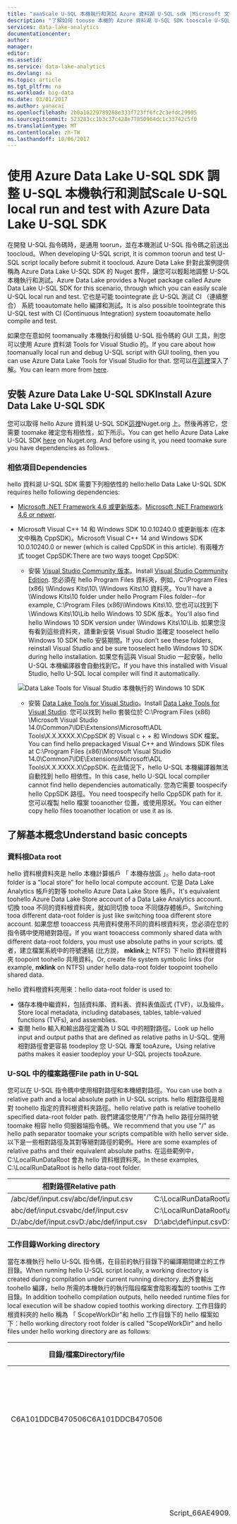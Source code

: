 ```yaml
---
title: "aaaScale U-SQL 本機執行和測試 Azure 資料湖 U-SQL sdk |Microsoft 文件"
description: "了解如何 toouse 本機的 Azure 資料湖 U-SQL SDK tooscale U-SQL 作業執行及測試命令列與您的本機工作站上的程式設計介面。"
services: data-lake-analytics
documentationcenter: 
author: 
manager: 
editor: 
ms.assetid: 
ms.service: data-lake-analytics
ms.devlang: na
ms.topic: article
ms.tgt_pltfrm: na
ms.workload: big-data
ms.date: 03/01/2017
ms.author: yanacai
ms.openlocfilehash: 2b0a16229789268e333f723ff6fc2c3efdc29905
ms.sourcegitcommit: 523283cc1b3c37c428e77850964dc1c33742c5f0
ms.translationtype: MT
ms.contentlocale: zh-TW
ms.lasthandoff: 10/06/2017
---
```

# <a name="scale-u-sql-local-run-and-test-with-azure-data-lake-u-sql-sdk"></a><span data-ttu-id="99598-103">使用 Azure Data Lake U-SQL SDK 調整 U-SQL 本機執行和測試</span><span class="sxs-lookup"><span data-stu-id="99598-103">Scale U-SQL local run and test with Azure Data Lake U-SQL SDK</span></span>

<span data-ttu-id="99598-104">在開發 U-SQL 指令碼時，是通用 toorun，並在本機測試 U-SQL 指令碼之前送出 toocloud。</span><span class="sxs-lookup"><span data-stu-id="99598-104">When developing U-SQL script, it is common toorun and test U-SQL script locally before submit it toocloud.</span></span> <span data-ttu-id="99598-105">Azure Data Lake 針對此案例提供稱為 Azure Data Lake U-SQL SDK 的 Nuget 套件，讓您可以輕鬆地調整 U-SQL 本機執行和測試。</span><span class="sxs-lookup"><span data-stu-id="99598-105">Azure Data Lake provides a Nuget package called Azure Data Lake U-SQL SDK for this scenario, through which you can easily scale U-SQL local run and test.</span></span> <span data-ttu-id="99598-106">它也是可能 toointegrate 此 U-SQL 測試 CI （連續整合） 系統 tooautomate hello 編譯和測試。</span><span class="sxs-lookup"><span data-stu-id="99598-106">It is also possible toointegrate this U-SQL test with CI (Continuous Integration) system tooautomate hello compile and test.</span></span>

<span data-ttu-id="99598-107">如果您在意如何 toomanually 本機執行和偵錯 U-SQL 指令碼的 GUI 工具，則您可以使用 Azure 資料湖 Tools for Visual Studio 的。</span><span class="sxs-lookup"><span data-stu-id="99598-107">If you care about how toomanually local run and debug U-SQL script with GUI tooling, then you can use Azure Data Lake Tools for Visual Studio for that.</span></span> <span data-ttu-id="99598-108">您可以在[這裡](data-lake-analytics-data-lake-tools-local-run.md)深入了解。</span><span class="sxs-lookup"><span data-stu-id="99598-108">You can learn more from [here](data-lake-analytics-data-lake-tools-local-run.md).</span></span>

## <a name="install-azure-data-lake-u-sql-sdk"></a><span data-ttu-id="99598-109">安裝 Azure Data Lake U-SQL SDK</span><span class="sxs-lookup"><span data-stu-id="99598-109">Install Azure Data Lake U-SQL SDK</span></span>

<span data-ttu-id="99598-110">您可以取得 hello Azure 資料湖 U-SQL SDK[這裡](https://www.nuget.org/packages/Microsoft.Azure.DataLake.USQL.SDK/)Nuget.org 上。然後再將它，您需要 toomake 確定您有相依性，如下所示。</span><span class="sxs-lookup"><span data-stu-id="99598-110">You can get hello Azure Data Lake U-SQL SDK [here](https://www.nuget.org/packages/Microsoft.Azure.DataLake.USQL.SDK/) on Nuget.org. And before using it, you need toomake sure you have dependencies as follows.</span></span>

### <a name="dependencies"></a><span data-ttu-id="99598-111">相依項目</span><span class="sxs-lookup"><span data-stu-id="99598-111">Dependencies</span></span>

<span data-ttu-id="99598-112">hello 資料湖 U-SQL SDK 需要下列相依性的 hello:</span><span class="sxs-lookup"><span data-stu-id="99598-112">hello Data Lake U-SQL SDK requires hello following dependencies:</span></span>

- <span data-ttu-id="99598-113">[Microsoft .NET Framework 4.6 或更新版本](https://www.microsoft.com/download/details.aspx?id=17851)。</span><span class="sxs-lookup"><span data-stu-id="99598-113">[Microsoft .NET Framework 4.6 or newer](https://www.microsoft.com/download/details.aspx?id=17851).</span></span>
- <span data-ttu-id="99598-114">Microsoft Visual C++ 14 和 Windows SDK 10.0.10240.0 或更新版本 (在本文中稱為 CppSDK)。</span><span class="sxs-lookup"><span data-stu-id="99598-114">Microsoft Visual C++ 14 and Windows SDK 10.0.10240.0 or newer (which is called CppSDK in this article).</span></span> <span data-ttu-id="99598-115">有兩種方式 tooget CppSDK:</span><span class="sxs-lookup"><span data-stu-id="99598-115">There are two ways tooget CppSDK:</span></span>

    - <span data-ttu-id="99598-116">安裝 [Visual Studio Community 版本](https://developer.microsoft.com/downloads/vs-thankyou)。</span><span class="sxs-lookup"><span data-stu-id="99598-116">Install [Visual Studio Community Edition](https://developer.microsoft.com/downloads/vs-thankyou).</span></span> <span data-ttu-id="99598-117">您必須在 hello Program Files 資料夾，例如，C:\Program Files (x86) \Windows Kits\10\ \Windows Kits\10 資料夾。</span><span class="sxs-lookup"><span data-stu-id="99598-117">You'll have a \Windows Kits\10 folder under hello Program Files folder--for example, C:\Program Files (x86)\Windows Kits\10\.</span></span> <span data-ttu-id="99598-118">您也可以找到下 \Windows Kits\10\Lib hello Windows 10 SDK 版本。</span><span class="sxs-lookup"><span data-stu-id="99598-118">You'll also find hello Windows 10 SDK version under \Windows Kits\10\Lib.</span></span> <span data-ttu-id="99598-119">如果您沒有看到這些資料夾，請重新安裝 Visual Studio 並確定 tooselect hello Windows 10 SDK hello 安裝期間。</span><span class="sxs-lookup"><span data-stu-id="99598-119">If you don’t see these folders, reinstall Visual Studio and be sure tooselect hello Windows 10 SDK during hello installation.</span></span> <span data-ttu-id="99598-120">如果您有這與 Visual Studio 一起安裝，hello U-SQL 本機編譯器會自動找到它。</span><span class="sxs-lookup"><span data-stu-id="99598-120">If you have this installed with Visual Studio, hello U-SQL local compiler will find it automatically.</span></span>

    ![Data Lake Tools for Visual Studio 本機執行的 Windows 10 SDK](./media/data-lake-analytics-data-lake-tools-local-run/data-lake-tools-for-visual-studio-local-run-windows-10-sdk.png)

    - <span data-ttu-id="99598-122">安裝 [Data Lake Tools for Visual Studio](http://aka.ms/adltoolsvs)。</span><span class="sxs-lookup"><span data-stu-id="99598-122">Install [Data Lake Tools for Visual Studio](http://aka.ms/adltoolsvs).</span></span> <span data-ttu-id="99598-123">您可以找到 hello 套裝位於 C:\Program Files (x86) \Microsoft Visual Studio 14.0\Common7\IDE\Extensions\Microsoft\ADL Tools\X.X.XXXX.X\CppSDK 的 Visual c + + 和 Windows SDK 檔案。</span><span class="sxs-lookup"><span data-stu-id="99598-123">You can find hello prepackaged Visual C++ and Windows SDK files at C:\Program Files (x86)\Microsoft Visual Studio 14.0\Common7\IDE\Extensions\Microsoft\ADL Tools\X.X.XXXX.X\CppSDK.</span></span> <span data-ttu-id="99598-124">在此情況下，hello U-SQL 本機編譯器無法自動找到 hello 相依性。</span><span class="sxs-lookup"><span data-stu-id="99598-124">In this case, hello U-SQL local compiler cannot find hello dependencies automatically.</span></span> <span data-ttu-id="99598-125">您為它需要 toospecify hello CppSDK 路徑。</span><span class="sxs-lookup"><span data-stu-id="99598-125">You need toospecify hello CppSDK path for it.</span></span> <span data-ttu-id="99598-126">您可以複製 hello 檔案 tooanother 位置，或使用原狀。</span><span class="sxs-lookup"><span data-stu-id="99598-126">You can either copy hello files tooanother location or use it as is.</span></span>

## <a name="understand-basic-concepts"></a><span data-ttu-id="99598-127">了解基本概念</span><span class="sxs-lookup"><span data-stu-id="99598-127">Understand basic concepts</span></span>

### <a name="data-root"></a><span data-ttu-id="99598-128">資料根</span><span class="sxs-lookup"><span data-stu-id="99598-128">Data root</span></span>

<span data-ttu-id="99598-129">hello 資料根資料夾是 hello 本機計算帳戶 「 本機存放區 」。</span><span class="sxs-lookup"><span data-stu-id="99598-129">hello data-root folder is a "local store" for hello local compute account.</span></span> <span data-ttu-id="99598-130">它是 Data Lake Analytics 帳戶的對等 toohello Azure Data Lake Store 帳戶。</span><span class="sxs-lookup"><span data-stu-id="99598-130">It's equivalent toohello Azure Data Lake Store account of a Data Lake Analytics account.</span></span> <span data-ttu-id="99598-131">切換 tooa 不同的資料根資料夾，就如同切換 tooa 不同儲存體帳戶。</span><span class="sxs-lookup"><span data-stu-id="99598-131">Switching tooa different data-root folder is just like switching tooa different store account.</span></span> <span data-ttu-id="99598-132">如果您想 tooaccess 共用資料使用不同的資料根資料夾，您必須在您的指令碼中使用絕對路徑。</span><span class="sxs-lookup"><span data-stu-id="99598-132">If you want tooaccess commonly shared data with different data-root folders, you must use absolute paths in your scripts.</span></span> <span data-ttu-id="99598-133">或者，建立檔案系統中的符號連結 (比方說， **mklink**上 NTFS) 下 hello 資料根資料夾 toopoint toohello 共用資料。</span><span class="sxs-lookup"><span data-stu-id="99598-133">Or, create file system symbolic links (for example, **mklink** on NTFS) under hello data-root folder toopoint toohello shared data.</span></span>

<span data-ttu-id="99598-134">hello 資料根資料夾用來：</span><span class="sxs-lookup"><span data-stu-id="99598-134">hello data-root folder is used to:</span></span>

- <span data-ttu-id="99598-135">儲存本機中繼資料，包括資料庫、資料表、資料表值函式 (TVF)，以及組件。</span><span class="sxs-lookup"><span data-stu-id="99598-135">Store local metadata, including databases, tables, table-valued functions (TVFs), and assemblies.</span></span>
- <span data-ttu-id="99598-136">查閱 hello 輸入和輸出路徑定義為 U SQL 中的相對路徑。</span><span class="sxs-lookup"><span data-stu-id="99598-136">Look up hello input and output paths that are defined as relative paths in U-SQL.</span></span> <span data-ttu-id="99598-137">使用相對路徑會更容易 toodeploy 您 U-SQL 專案 tooAzure。</span><span class="sxs-lookup"><span data-stu-id="99598-137">Using relative paths makes it easier toodeploy your U-SQL projects tooAzure.</span></span>

### <a name="file-path-in-u-sql"></a><span data-ttu-id="99598-138">U-SQL 中的檔案路徑</span><span class="sxs-lookup"><span data-stu-id="99598-138">File path in U-SQL</span></span>

<span data-ttu-id="99598-139">您可以在 U-SQL 指令碼中使用相對路徑和本機絕對路徑。</span><span class="sxs-lookup"><span data-stu-id="99598-139">You can use both a relative path and a local absolute path in U-SQL scripts.</span></span> <span data-ttu-id="99598-140">hello 相對路徑是相對 toohello 指定的資料根資料夾路徑。</span><span class="sxs-lookup"><span data-stu-id="99598-140">hello relative path is relative toohello specified data-root folder path.</span></span> <span data-ttu-id="99598-141">我們建議您使用"/"作為 hello 路徑分隔符號 toomake 相容 hello 伺服器端指令碼。</span><span class="sxs-lookup"><span data-stu-id="99598-141">We recommend that you use "/" as hello path separator toomake your scripts compatible with hello server side.</span></span> <span data-ttu-id="99598-142">以下是一些相對路徑及其對等絕對路徑的範例。</span><span class="sxs-lookup"><span data-stu-id="99598-142">Here are some examples of relative paths and their equivalent absolute paths.</span></span> <span data-ttu-id="99598-143">在這些範例中，C:\LocalRunDataRoot 會為 hello 資料根資料夾。</span><span class="sxs-lookup"><span data-stu-id="99598-143">In these examples, C:\LocalRunDataRoot is hello data-root folder.</span></span>

|<span data-ttu-id="99598-144">相對路徑</span><span class="sxs-lookup"><span data-stu-id="99598-144">Relative path</span></span>|<span data-ttu-id="99598-145">絕對路徑</span><span class="sxs-lookup"><span data-stu-id="99598-145">Absolute path</span></span>|
|-------------|-------------|
|<span data-ttu-id="99598-146">/abc/def/input.csv</span><span class="sxs-lookup"><span data-stu-id="99598-146">/abc/def/input.csv</span></span> |<span data-ttu-id="99598-147">C:\LocalRunDataRoot\abc\def\input.csv</span><span class="sxs-lookup"><span data-stu-id="99598-147">C:\LocalRunDataRoot\abc\def\input.csv</span></span>|
|<span data-ttu-id="99598-148">abc/def/input.csv</span><span class="sxs-lookup"><span data-stu-id="99598-148">abc/def/input.csv</span></span>  |<span data-ttu-id="99598-149">C:\LocalRunDataRoot\abc\def\input.csv</span><span class="sxs-lookup"><span data-stu-id="99598-149">C:\LocalRunDataRoot\abc\def\input.csv</span></span>|
|<span data-ttu-id="99598-150">D:/abc/def/input.csv</span><span class="sxs-lookup"><span data-stu-id="99598-150">D:/abc/def/input.csv</span></span> |<span data-ttu-id="99598-151">D:\abc\def\input.csv</span><span class="sxs-lookup"><span data-stu-id="99598-151">D:\abc\def\input.csv</span></span>|

### <a name="working-directory"></a><span data-ttu-id="99598-152">工作目錄</span><span class="sxs-lookup"><span data-stu-id="99598-152">Working directory</span></span>

<span data-ttu-id="99598-153">當在本機執行 hello U-SQL 指令碼，在目前的執行目錄下的編譯期間建立的工作目錄。</span><span class="sxs-lookup"><span data-stu-id="99598-153">When running hello U-SQL script locally, a working directory is created during compilation under current running directory.</span></span> <span data-ttu-id="99598-154">此外會輸出 toohello 編譯，hello 所需的本機執行的執行階段檔案會陰影複製的 toothis 工作目錄。</span><span class="sxs-lookup"><span data-stu-id="99598-154">In addition toohello compilation outputs, hello needed runtime files for local execution will be shadow copied toothis working directory.</span></span> <span data-ttu-id="99598-155">工作目錄的根資料夾的 hello 稱為 「 ScopeWorkDir"和 hello 工作目錄下的 hello 檔案如下：</span><span class="sxs-lookup"><span data-stu-id="99598-155">hello working directory root folder is called "ScopeWorkDir" and hello files under hello working directory are as follows:</span></span>

|<span data-ttu-id="99598-156">目錄/檔案</span><span class="sxs-lookup"><span data-stu-id="99598-156">Directory/file</span></span>|<span data-ttu-id="99598-157">目錄/檔案</span><span class="sxs-lookup"><span data-stu-id="99598-157">Directory/file</span></span>|<span data-ttu-id="99598-158">目錄/檔案</span><span class="sxs-lookup"><span data-stu-id="99598-158">Directory/file</span></span>|<span data-ttu-id="99598-159">定義</span><span class="sxs-lookup"><span data-stu-id="99598-159">Definition</span></span>|<span data-ttu-id="99598-160">說明</span><span class="sxs-lookup"><span data-stu-id="99598-160">Description</span></span>|
|--------------|--------------|--------------|----------|-----------|
|<span data-ttu-id="99598-161">C6A101DDCB470506</span><span class="sxs-lookup"><span data-stu-id="99598-161">C6A101DDCB470506</span></span>| | |<span data-ttu-id="99598-162">執行階段版本的雜湊字串</span><span class="sxs-lookup"><span data-stu-id="99598-162">Hash string of runtime version</span></span>|<span data-ttu-id="99598-163">陰影複製本機執行所需的執行階段檔案</span><span class="sxs-lookup"><span data-stu-id="99598-163">Shadow copy of runtime files needed for local execution</span></span>|
| |<span data-ttu-id="99598-164">Script_66AE4909AA0ED06C</span><span class="sxs-lookup"><span data-stu-id="99598-164">Script_66AE4909AA0ED06C</span></span>| |<span data-ttu-id="99598-165">指令碼名稱 + 指令碼路徑的雜湊字串</span><span class="sxs-lookup"><span data-stu-id="99598-165">Script name + hash string of script path</span></span>|<span data-ttu-id="99598-166">編譯輸出和執行步驟記錄</span><span class="sxs-lookup"><span data-stu-id="99598-166">Compilation outputs and execution step logging</span></span>|
| | |<span data-ttu-id="99598-167">\_script\_.abr</span><span class="sxs-lookup"><span data-stu-id="99598-167">\_script\_.abr</span></span>|<span data-ttu-id="99598-168">編譯器輸出</span><span class="sxs-lookup"><span data-stu-id="99598-168">Compiler output</span></span>|<span data-ttu-id="99598-169">代數檔案</span><span class="sxs-lookup"><span data-stu-id="99598-169">Algebra file</span></span>|
| | |<span data-ttu-id="99598-170">\_ScopeCodeGen\_.*</span><span class="sxs-lookup"><span data-stu-id="99598-170">\_ScopeCodeGen\_.*</span></span>|<span data-ttu-id="99598-171">編譯器輸出</span><span class="sxs-lookup"><span data-stu-id="99598-171">Compiler output</span></span>|<span data-ttu-id="99598-172">產生的 Managed 程式碼</span><span class="sxs-lookup"><span data-stu-id="99598-172">Generated managed code</span></span>|
| | |<span data-ttu-id="99598-173">\_ScopeCodeGenEngine\_.*</span><span class="sxs-lookup"><span data-stu-id="99598-173">\_ScopeCodeGenEngine\_.*</span></span>|<span data-ttu-id="99598-174">編譯器輸出</span><span class="sxs-lookup"><span data-stu-id="99598-174">Compiler output</span></span>|<span data-ttu-id="99598-175">產生的原生程式碼</span><span class="sxs-lookup"><span data-stu-id="99598-175">Generated native code</span></span>|
| | |<span data-ttu-id="99598-176">參考的組件</span><span class="sxs-lookup"><span data-stu-id="99598-176">referenced assemblies</span></span>|<span data-ttu-id="99598-177">組件參考</span><span class="sxs-lookup"><span data-stu-id="99598-177">Assembly reference</span></span>|<span data-ttu-id="99598-178">參考的組件檔案</span><span class="sxs-lookup"><span data-stu-id="99598-178">Referenced assembly files</span></span>|
| | |<span data-ttu-id="99598-179">deployed_resources</span><span class="sxs-lookup"><span data-stu-id="99598-179">deployed_resources</span></span>|<span data-ttu-id="99598-180">資源部署</span><span class="sxs-lookup"><span data-stu-id="99598-180">Resource deployment</span></span>|<span data-ttu-id="99598-181">資源部署檔案</span><span class="sxs-lookup"><span data-stu-id="99598-181">Resource deployment files</span></span>|
| | |<span data-ttu-id="99598-182">xxxxxxxx.xxx[1..n]\_\*.*</span><span class="sxs-lookup"><span data-stu-id="99598-182">xxxxxxxx.xxx[1..n]\_\*.*</span></span>|<span data-ttu-id="99598-183">執行記錄檔</span><span class="sxs-lookup"><span data-stu-id="99598-183">Execution log</span></span>|<span data-ttu-id="99598-184">執行步驟的記錄檔</span><span class="sxs-lookup"><span data-stu-id="99598-184">Log of execution steps</span></span>|


## <a name="use-hello-sdk-from-hello-command-line"></a><span data-ttu-id="99598-185">從 hello 命令列使用 hello SDK</span><span class="sxs-lookup"><span data-stu-id="99598-185">Use hello SDK from hello command line</span></span>

### <a name="command-line-interface-of-hello-helper-application"></a><span data-ttu-id="99598-186">Hello 協助應用程式的命令列介面</span><span class="sxs-lookup"><span data-stu-id="99598-186">Command-line interface of hello helper application</span></span>

<span data-ttu-id="99598-187">SDK directory\build\runtime 下 LocalRunHelper.exe 是提供介面 toomost hello 常用的本機執行的函式的 hello 協助程式命令列應用程式。</span><span class="sxs-lookup"><span data-stu-id="99598-187">Under SDK directory\build\runtime, LocalRunHelper.exe is hello command-line helper application that provides interfaces toomost of hello commonly used local-run functions.</span></span> <span data-ttu-id="99598-188">請注意，兩者 hello 命令 hello 引數的參數會區分大小寫。</span><span class="sxs-lookup"><span data-stu-id="99598-188">Note that both hello command and hello argument switches are case-sensitive.</span></span> <span data-ttu-id="99598-189">tooinvoke 它：</span><span class="sxs-lookup"><span data-stu-id="99598-189">tooinvoke it:</span></span>

    LocalRunHelper.exe <command> <Required-Command-Arguments> [Optional-Command-Arguments]

<span data-ttu-id="99598-190">不使用引數，或以 hello 執行 LocalRunHelper.exe**協助**切換 tooshow hello 說明資訊：</span><span class="sxs-lookup"><span data-stu-id="99598-190">Run LocalRunHelper.exe without arguments or with hello **help** switch tooshow hello help information:</span></span>

    > LocalRunHelper.exe help

        Command 'help' :  Show usage information
        Command 'compile' :  Compile hello script
        Required Arguments :
            -Script param
                    Script File Path
        Optional Arguments :
            -Shallow [default value 'False']
                    Shallow compile

<span data-ttu-id="99598-191">Hello 說明中的資訊：</span><span class="sxs-lookup"><span data-stu-id="99598-191">In hello help information:</span></span>

-  <span data-ttu-id="99598-192">**命令**提供 hello 命令的名稱。</span><span class="sxs-lookup"><span data-stu-id="99598-192">**Command** gives hello command’s name.</span></span>  
-  <span data-ttu-id="99598-193">**Required Argument** 列出必須提供的引數。</span><span class="sxs-lookup"><span data-stu-id="99598-193">**Required Argument** lists arguments that must be supplied.</span></span>  
-  <span data-ttu-id="99598-194">**Optional Argument** 列出選擇性的引數，並具有預設值。</span><span class="sxs-lookup"><span data-stu-id="99598-194">**Optional Argument** lists arguments that are optional, with default values.</span></span>  <span data-ttu-id="99598-195">選擇性布林值的引數並不需要參數，而且其外觀表示負數 tootheir 預設值。</span><span class="sxs-lookup"><span data-stu-id="99598-195">Optional Boolean arguments don’t have parameters, and their appearances mean negative tootheir default value.</span></span>

### <a name="return-value-and-logging"></a><span data-ttu-id="99598-196">傳回值和記錄</span><span class="sxs-lookup"><span data-stu-id="99598-196">Return value and logging</span></span>

<span data-ttu-id="99598-197">hello 協助應用程式會傳回**0**成功和**-1**失敗。</span><span class="sxs-lookup"><span data-stu-id="99598-197">hello helper application returns **0** for success and **-1** for failure.</span></span> <span data-ttu-id="99598-198">根據預設，hello helper 會傳送所有訊息 toohello 目前的主控台。</span><span class="sxs-lookup"><span data-stu-id="99598-198">By default, hello helper sends all messages toohello current console.</span></span> <span data-ttu-id="99598-199">不過，大部分的 hello 命令支援 hello **-MessageOut path_to_log_file** hello 將重新導向的選擇性引數輸出 tooa 記錄檔。</span><span class="sxs-lookup"><span data-stu-id="99598-199">However, most of hello commands support hello **-MessageOut path_to_log_file** optional argument that redirects hello outputs tooa log file.</span></span>

### <a name="environment-variable-configuring"></a><span data-ttu-id="99598-200">環境變數設定</span><span class="sxs-lookup"><span data-stu-id="99598-200">Environment variable configuring</span></span>

<span data-ttu-id="99598-201">U-SQL 本機執行需要指定的資料根做為本機儲存體帳戶，以及針對相依性指定的 CppSDK 路徑。</span><span class="sxs-lookup"><span data-stu-id="99598-201">U-SQL local run needs a specified data root as local storage account, as well as a specified CppSDK path for dependencies.</span></span> <span data-ttu-id="99598-202">您可以為它們的命令列或設定環境變數中的兩個組 hello 引數。</span><span class="sxs-lookup"><span data-stu-id="99598-202">You can both set hello argument in command-line or set environment variable for them.</span></span>

- <span data-ttu-id="99598-203">設定 hello **SCOPE_CPP_SDK**環境變數。</span><span class="sxs-lookup"><span data-stu-id="99598-203">Set hello **SCOPE_CPP_SDK** environment variable.</span></span>

    <span data-ttu-id="99598-204">如果您取得 Microsoft Visual c + + 和 hello Windows SDK 安裝 Data Lake Tools for Visual Studio，請確認您擁有 hello 下列資料夾：</span><span class="sxs-lookup"><span data-stu-id="99598-204">If you get Microsoft Visual C++ and hello Windows SDK by installing Data Lake Tools for Visual Studio, verify that you have hello following folder:</span></span>

        C:\Program Files (x86)\Microsoft Visual Studio 14.0\Common7\IDE\Extensions\Microsoft\Microsoft Azure Data Lake Tools for Visual Studio 2015\X.X.XXXX.X\CppSDK

    <span data-ttu-id="99598-205">定義新的環境變數，呼叫**SCOPE_CPP_SDK** toopoint toothis 目錄。</span><span class="sxs-lookup"><span data-stu-id="99598-205">Define a new environment variable called **SCOPE_CPP_SDK** toopoint toothis directory.</span></span> <span data-ttu-id="99598-206">或複製 hello 資料夾 toohello 其他位置，並指定**SCOPE_CPP_SDK**的。</span><span class="sxs-lookup"><span data-stu-id="99598-206">Or copy hello folder toohello other location and specify **SCOPE_CPP_SDK** as that.</span></span>

    <span data-ttu-id="99598-207">在加法 toosetting hello 環境變數中，您可以指定 hello **-CppSDK**當您使用 hello 命令列引數。</span><span class="sxs-lookup"><span data-stu-id="99598-207">In addition toosetting hello environment variable, you can specify hello **-CppSDK** argument when you're using hello command line.</span></span> <span data-ttu-id="99598-208">這個引數會覆寫預設的 CppSDK 環境變數。</span><span class="sxs-lookup"><span data-stu-id="99598-208">This argument overwrites your default CppSDK environment variable.</span></span>

- <span data-ttu-id="99598-209">設定 hello **LOCALRUN_DATAROOT**環境變數。</span><span class="sxs-lookup"><span data-stu-id="99598-209">Set hello **LOCALRUN_DATAROOT** environment variable.</span></span>

    <span data-ttu-id="99598-210">定義新的環境變數，呼叫**LOCALRUN_DATAROOT** ，以指 toohello 資料根目錄。</span><span class="sxs-lookup"><span data-stu-id="99598-210">Define a new environment variable called **LOCALRUN_DATAROOT** that points toohello data root.</span></span>

    <span data-ttu-id="99598-211">在加法 toosetting hello 環境變數中，您可以指定 hello **-DataRoot** hello 資料根路徑，當您使用命令列引數。</span><span class="sxs-lookup"><span data-stu-id="99598-211">In addition toosetting hello environment variable, you can specify hello **-DataRoot** argument with hello data-root path when you're using a command line.</span></span> <span data-ttu-id="99598-212">這個引數會覆寫預設的資料根環境變數。</span><span class="sxs-lookup"><span data-stu-id="99598-212">This argument overwrites your default data-root environment variable.</span></span> <span data-ttu-id="99598-213">您需要 tooadd 您正在執行，讓您可以覆寫 hello 預設資料根目錄的所有作業的環境變數的這個引數 tooevery 命令列。</span><span class="sxs-lookup"><span data-stu-id="99598-213">You need tooadd this argument tooevery command line you're running so that you can overwrite hello default data-root environment variable for all operations.</span></span>

### <a name="sdk-command-line-usage-samples"></a><span data-ttu-id="99598-214">SDK 命令列使用範例</span><span class="sxs-lookup"><span data-stu-id="99598-214">SDK command line usage samples</span></span>

#### <a name="compile-and-run"></a><span data-ttu-id="99598-215">編譯和執行</span><span class="sxs-lookup"><span data-stu-id="99598-215">Compile and run</span></span>

<span data-ttu-id="99598-216">hello**執行**命令用來 toocompile hello 指令碼，然後執行 已編譯的結果。</span><span class="sxs-lookup"><span data-stu-id="99598-216">hello **run** command is used toocompile hello script and then execute compiled results.</span></span> <span data-ttu-id="99598-217">其命令列引數結合 **compile** 和 **excute** 的引數。</span><span class="sxs-lookup"><span data-stu-id="99598-217">Its command-line arguments are a combination of those from **compile** and **execute**.</span></span>

    LocalRunHelper run -Script path_to_usql_script.usql [optional_arguments]

<span data-ttu-id="99598-218">hello 以下是選擇性的引數**執行**:</span><span class="sxs-lookup"><span data-stu-id="99598-218">hello following are optional arguments for **run**:</span></span>


|<span data-ttu-id="99598-219">引數</span><span class="sxs-lookup"><span data-stu-id="99598-219">Argument</span></span>|<span data-ttu-id="99598-220">預設值</span><span class="sxs-lookup"><span data-stu-id="99598-220">Default value</span></span>|<span data-ttu-id="99598-221">說明</span><span class="sxs-lookup"><span data-stu-id="99598-221">Description</span></span>|
|--------|-------------|-----------|
|<span data-ttu-id="99598-222">-CodeBehind</span><span class="sxs-lookup"><span data-stu-id="99598-222">-CodeBehind</span></span>|<span data-ttu-id="99598-223">False</span><span class="sxs-lookup"><span data-stu-id="99598-223">False</span></span>|<span data-ttu-id="99598-224">hello 指令碼有.cs 程式碼後置</span><span class="sxs-lookup"><span data-stu-id="99598-224">hello script has .cs code behind</span></span>|
|<span data-ttu-id="99598-225">-CppSDK</span><span class="sxs-lookup"><span data-stu-id="99598-225">-CppSDK</span></span>| |<span data-ttu-id="99598-226">CppSDK 目錄</span><span class="sxs-lookup"><span data-stu-id="99598-226">CppSDK Directory</span></span>|
|<span data-ttu-id="99598-227">-DataRoot</span><span class="sxs-lookup"><span data-stu-id="99598-227">-DataRoot</span></span>| <span data-ttu-id="99598-228">DataRoot 環境變數</span><span class="sxs-lookup"><span data-stu-id="99598-228">DataRoot environment variable</span></span>|<span data-ttu-id="99598-229">本機執行，DataRoot 太預設 'LOCALRUN_DATAROOT' 環境變數</span><span class="sxs-lookup"><span data-stu-id="99598-229">DataRoot for local run, default too'LOCALRUN_DATAROOT' environment variable</span></span>|
|<span data-ttu-id="99598-230">-MessageOut</span><span class="sxs-lookup"><span data-stu-id="99598-230">-MessageOut</span></span>| |<span data-ttu-id="99598-231">傾印主控台 tooa 檔案上的訊息</span><span class="sxs-lookup"><span data-stu-id="99598-231">Dump messages on console tooa file</span></span>|
|<span data-ttu-id="99598-232">-Parallel</span><span class="sxs-lookup"><span data-stu-id="99598-232">-Parallel</span></span>|<span data-ttu-id="99598-233">1</span><span class="sxs-lookup"><span data-stu-id="99598-233">1</span></span>|<span data-ttu-id="99598-234">執行 hello 計劃與 hello 指定平行處理原則</span><span class="sxs-lookup"><span data-stu-id="99598-234">Run hello plan with hello specified parallelism</span></span>|
|<span data-ttu-id="99598-235">-References</span><span class="sxs-lookup"><span data-stu-id="99598-235">-References</span></span>| |<span data-ttu-id="99598-236">清單的路徑 tooextra 參考組件或資料檔案中的程式碼後置，以分隔 ';'</span><span class="sxs-lookup"><span data-stu-id="99598-236">List of paths tooextra reference assemblies or data files of code behind, separated by ';'</span></span>|
|<span data-ttu-id="99598-237">-UdoRedirect</span><span class="sxs-lookup"><span data-stu-id="99598-237">-UdoRedirect</span></span>|<span data-ttu-id="99598-238">False</span><span class="sxs-lookup"><span data-stu-id="99598-238">False</span></span>|<span data-ttu-id="99598-239">產生 Udo 組件重新導向設定</span><span class="sxs-lookup"><span data-stu-id="99598-239">Generate Udo assembly redirect config</span></span>|
|<span data-ttu-id="99598-240">-UseDatabase</span><span class="sxs-lookup"><span data-stu-id="99598-240">-UseDatabase</span></span>|<span data-ttu-id="99598-241">master</span><span class="sxs-lookup"><span data-stu-id="99598-241">master</span></span>|<span data-ttu-id="99598-242">程式碼後置暫存組件註冊資料庫 toouse</span><span class="sxs-lookup"><span data-stu-id="99598-242">Database toouse for code behind temporary assembly registration</span></span>|
|<span data-ttu-id="99598-243">-Verbose</span><span class="sxs-lookup"><span data-stu-id="99598-243">-Verbose</span></span>|<span data-ttu-id="99598-244">False</span><span class="sxs-lookup"><span data-stu-id="99598-244">False</span></span>|<span data-ttu-id="99598-245">顯示詳細的執行階段輸出</span><span class="sxs-lookup"><span data-stu-id="99598-245">Show detailed outputs from runtime</span></span>|
|<span data-ttu-id="99598-246">-WorkDir</span><span class="sxs-lookup"><span data-stu-id="99598-246">-WorkDir</span></span>|<span data-ttu-id="99598-247">目前的目錄</span><span class="sxs-lookup"><span data-stu-id="99598-247">Current Directory</span></span>|<span data-ttu-id="99598-248">編譯器使用方式和輸出的目錄</span><span class="sxs-lookup"><span data-stu-id="99598-248">Directory for compiler usage and outputs</span></span>|
|<span data-ttu-id="99598-249">-RunScopeCEP</span><span class="sxs-lookup"><span data-stu-id="99598-249">-RunScopeCEP</span></span>|<span data-ttu-id="99598-250">0</span><span class="sxs-lookup"><span data-stu-id="99598-250">0</span></span>|<span data-ttu-id="99598-251">ScopeCEP 模式 toouse</span><span class="sxs-lookup"><span data-stu-id="99598-251">ScopeCEP mode toouse</span></span>|
|<span data-ttu-id="99598-252">-ScopeCEPTempPath</span><span class="sxs-lookup"><span data-stu-id="99598-252">-ScopeCEPTempPath</span></span>|<span data-ttu-id="99598-253">temp</span><span class="sxs-lookup"><span data-stu-id="99598-253">temp</span></span>|<span data-ttu-id="99598-254">暫存路徑 toouse 串流處理資料</span><span class="sxs-lookup"><span data-stu-id="99598-254">Temp path toouse for streaming data</span></span>|
|<span data-ttu-id="99598-255">-OptFlags</span><span class="sxs-lookup"><span data-stu-id="99598-255">-OptFlags</span></span>| |<span data-ttu-id="99598-256">最佳化工具旗標的逗號分隔清單</span><span class="sxs-lookup"><span data-stu-id="99598-256">Comma-separated list of optimizer flags</span></span>|


<span data-ttu-id="99598-257">以下是範例：</span><span class="sxs-lookup"><span data-stu-id="99598-257">Here's an example:</span></span>

    LocalRunHelper run -Script d:\test\test1.usql -WorkDir d:\test\bin -CodeBehind -References "d:\asm\ref1.dll;d:\asm\ref2.dll" -UseDatabase testDB –Parallel 5 -Verbose

<span data-ttu-id="99598-258">除了結合**編譯**和**執行**，您可以編譯並分開執行 hello 編譯可執行檔。</span><span class="sxs-lookup"><span data-stu-id="99598-258">Besides combining **compile** and **execute**, you can compile and execute hello compiled executables separately.</span></span>

#### <a name="compile-a-u-sql-script"></a><span data-ttu-id="99598-259">編譯 U-SQL 指令碼</span><span class="sxs-lookup"><span data-stu-id="99598-259">Compile a U-SQL script</span></span>

<span data-ttu-id="99598-260">hello**編譯**命令是使用的 toocompile U-SQL 指令碼 tooexecutables。</span><span class="sxs-lookup"><span data-stu-id="99598-260">hello **compile** command is used toocompile a U-SQL script tooexecutables.</span></span>

    LocalRunHelper compile -Script path_to_usql_script.usql [optional_arguments]

<span data-ttu-id="99598-261">hello 以下是選擇性的引數**編譯**:</span><span class="sxs-lookup"><span data-stu-id="99598-261">hello following are optional arguments for **compile**:</span></span>


|<span data-ttu-id="99598-262">引數</span><span class="sxs-lookup"><span data-stu-id="99598-262">Argument</span></span>|<span data-ttu-id="99598-263">說明</span><span class="sxs-lookup"><span data-stu-id="99598-263">Description</span></span>|
|--------|-----------|
| <span data-ttu-id="99598-264">-CodeBehind [預設值 'False']</span><span class="sxs-lookup"><span data-stu-id="99598-264">-CodeBehind [default value 'False']</span></span>|<span data-ttu-id="99598-265">hello 指令碼有.cs 程式碼後置</span><span class="sxs-lookup"><span data-stu-id="99598-265">hello script has .cs code behind</span></span>|
| <span data-ttu-id="99598-266">-CppSDK [預設值 '']</span><span class="sxs-lookup"><span data-stu-id="99598-266">-CppSDK [default value '']</span></span>|<span data-ttu-id="99598-267">CppSDK 目錄</span><span class="sxs-lookup"><span data-stu-id="99598-267">CppSDK Directory</span></span>|
| <span data-ttu-id="99598-268">-DataRoot [預設值 'DataRoot environment variable']</span><span class="sxs-lookup"><span data-stu-id="99598-268">-DataRoot [default value 'DataRoot environment variable']</span></span>|<span data-ttu-id="99598-269">本機執行，DataRoot 太預設 'LOCALRUN_DATAROOT' 環境變數</span><span class="sxs-lookup"><span data-stu-id="99598-269">DataRoot for local run, default too'LOCALRUN_DATAROOT' environment variable</span></span>|
| <span data-ttu-id="99598-270">-MessageOut [預設值 '']</span><span class="sxs-lookup"><span data-stu-id="99598-270">-MessageOut [default value '']</span></span>|<span data-ttu-id="99598-271">傾印主控台 tooa 檔案上的訊息</span><span class="sxs-lookup"><span data-stu-id="99598-271">Dump messages on console tooa file</span></span>|
| <span data-ttu-id="99598-272">-References [預設值 '']</span><span class="sxs-lookup"><span data-stu-id="99598-272">-References [default value '']</span></span>|<span data-ttu-id="99598-273">清單的路徑 tooextra 參考組件或資料檔案中的程式碼後置，以分隔 ';'</span><span class="sxs-lookup"><span data-stu-id="99598-273">List of paths tooextra reference assemblies or data files of code behind, separated by ';'</span></span>|
| <span data-ttu-id="99598-274">-Shallow [預設值 'False']</span><span class="sxs-lookup"><span data-stu-id="99598-274">-Shallow [default value 'False']</span></span>|<span data-ttu-id="99598-275">淺層編譯</span><span class="sxs-lookup"><span data-stu-id="99598-275">Shallow compile</span></span>|
| <span data-ttu-id="99598-276">-UdoRedirect [預設值 'False']</span><span class="sxs-lookup"><span data-stu-id="99598-276">-UdoRedirect [default value 'False']</span></span>|<span data-ttu-id="99598-277">產生 Udo 組件重新導向設定</span><span class="sxs-lookup"><span data-stu-id="99598-277">Generate Udo assembly redirect config</span></span>|
| <span data-ttu-id="99598-278">-UseDatabase [預設值 'master']</span><span class="sxs-lookup"><span data-stu-id="99598-278">-UseDatabase [default value 'master']</span></span>|<span data-ttu-id="99598-279">程式碼後置暫存組件註冊資料庫 toouse</span><span class="sxs-lookup"><span data-stu-id="99598-279">Database toouse for code behind temporary assembly registration</span></span>|
| <span data-ttu-id="99598-280">-WorkDir [預設值 'Current Directory']</span><span class="sxs-lookup"><span data-stu-id="99598-280">-WorkDir [default value 'Current Directory']</span></span>|<span data-ttu-id="99598-281">編譯器使用方式和輸出的目錄</span><span class="sxs-lookup"><span data-stu-id="99598-281">Directory for compiler usage and outputs</span></span>|
| <span data-ttu-id="99598-282">-RunScopeCEP [預設值 '0']</span><span class="sxs-lookup"><span data-stu-id="99598-282">-RunScopeCEP [default value '0']</span></span>|<span data-ttu-id="99598-283">ScopeCEP 模式 toouse</span><span class="sxs-lookup"><span data-stu-id="99598-283">ScopeCEP mode toouse</span></span>|
| <span data-ttu-id="99598-284">-ScopeCEPTempPath [預設值 'temp']</span><span class="sxs-lookup"><span data-stu-id="99598-284">-ScopeCEPTempPath [default value 'temp']</span></span>|<span data-ttu-id="99598-285">暫存路徑 toouse 串流處理資料</span><span class="sxs-lookup"><span data-stu-id="99598-285">Temp path toouse for streaming data</span></span>|
| <span data-ttu-id="99598-286">-OptFlags [預設值 '']</span><span class="sxs-lookup"><span data-stu-id="99598-286">-OptFlags [default value '']</span></span>|<span data-ttu-id="99598-287">最佳化工具旗標的逗號分隔清單</span><span class="sxs-lookup"><span data-stu-id="99598-287">Comma-separated list of optimizer flags</span></span>|


<span data-ttu-id="99598-288">這裡有一些使用範例。</span><span class="sxs-lookup"><span data-stu-id="99598-288">Here are some usage examples.</span></span>

<span data-ttu-id="99598-289">編譯 U-SQL 指令碼：</span><span class="sxs-lookup"><span data-stu-id="99598-289">Compile a U-SQL script:</span></span>

    LocalRunHelper compile -Script d:\test\test1.usql

<span data-ttu-id="99598-290">編譯 U-SQL 指令碼，並設定 hello 資料根資料夾。</span><span class="sxs-lookup"><span data-stu-id="99598-290">Compile a U-SQL script and set hello data-root folder.</span></span> <span data-ttu-id="99598-291">請注意這會覆寫 hello 設定環境變數。</span><span class="sxs-lookup"><span data-stu-id="99598-291">Note that this will overwrite hello set environment variable.</span></span>

    LocalRunHelper compile -Script d:\test\test1.usql –DataRoot c:\DataRoot

<span data-ttu-id="99598-292">編譯 U-SQL 指令碼並設定工作目錄、參考組件和資料庫：</span><span class="sxs-lookup"><span data-stu-id="99598-292">Compile a U-SQL script and set a working directory, reference assembly, and database:</span></span>

    LocalRunHelper compile -Script d:\test\test1.usql -WorkDir d:\test\bin -References "d:\asm\ref1.dll;d:\asm\ref2.dll" -UseDatabase testDB

#### <a name="execute-compiled-results"></a><span data-ttu-id="99598-293">執行編譯的結果</span><span class="sxs-lookup"><span data-stu-id="99598-293">Execute compiled results</span></span>

<span data-ttu-id="99598-294">hello**執行**命令是使用的 tooexecute 編譯結果。</span><span class="sxs-lookup"><span data-stu-id="99598-294">hello **execute** command is used tooexecute compiled results.</span></span>   

    LocalRunHelper execute -Algebra path_to_compiled_algebra_file [optional_arguments]

<span data-ttu-id="99598-295">hello 以下是選擇性的引數**執行**:</span><span class="sxs-lookup"><span data-stu-id="99598-295">hello following are optional arguments for **execute**:</span></span>

|<span data-ttu-id="99598-296">引數</span><span class="sxs-lookup"><span data-stu-id="99598-296">Argument</span></span>|<span data-ttu-id="99598-297">說明</span><span class="sxs-lookup"><span data-stu-id="99598-297">Description</span></span>|
|--------|-----------|
|<span data-ttu-id="99598-298">-DataRoot [預設值 '']</span><span class="sxs-lookup"><span data-stu-id="99598-298">-DataRoot [default value '']</span></span>|<span data-ttu-id="99598-299">中繼資料執行的資料根。</span><span class="sxs-lookup"><span data-stu-id="99598-299">Data root for metadata execution.</span></span> <span data-ttu-id="99598-300">它會預設 toohello **LOCALRUN_DATAROOT**環境變數。</span><span class="sxs-lookup"><span data-stu-id="99598-300">It defaults toohello **LOCALRUN_DATAROOT** environment variable.</span></span>|
|<span data-ttu-id="99598-301">-MessageOut [預設值 '']</span><span class="sxs-lookup"><span data-stu-id="99598-301">-MessageOut [default value '']</span></span>|<span data-ttu-id="99598-302">傾印 hello 主控台 tooa 檔案上的訊息。</span><span class="sxs-lookup"><span data-stu-id="99598-302">Dump messages on hello console tooa file.</span></span>|
|<span data-ttu-id="99598-303">-Parallel [預設值 '1']</span><span class="sxs-lookup"><span data-stu-id="99598-303">-Parallel [default value '1']</span></span>|<span data-ttu-id="99598-304">指標 toorun hello 產生以 hello 的本機執行步驟指定平行處理原則層級。</span><span class="sxs-lookup"><span data-stu-id="99598-304">Indicator toorun hello generated local-run steps with hello specified parallelism level.</span></span>|
|<span data-ttu-id="99598-305">-Verbose [預設值 'False']</span><span class="sxs-lookup"><span data-stu-id="99598-305">-Verbose [default value 'False']</span></span>|<span data-ttu-id="99598-306">指標 tooshow 詳細的執行階段的輸出。</span><span class="sxs-lookup"><span data-stu-id="99598-306">Indicator tooshow detailed outputs from runtime.</span></span>|

<span data-ttu-id="99598-307">以下是使用範例︰</span><span class="sxs-lookup"><span data-stu-id="99598-307">Here's a usage example:</span></span>

    LocalRunHelper execute -Algebra d:\test\workdir\C6A101DDCB470506\Script_66AE4909AA0ED06C\__script__.abr –DataRoot c:\DataRoot –Parallel 5


## <a name="use-hello-sdk-with-programming-interfaces"></a><span data-ttu-id="99598-308">使用程式設計介面中的 hello SDK</span><span class="sxs-lookup"><span data-stu-id="99598-308">Use hello SDK with programming interfaces</span></span>

<span data-ttu-id="99598-309">hello 程式設計介面都位於 hello LocalRunHelper.exe。</span><span class="sxs-lookup"><span data-stu-id="99598-309">hello programming interfaces are all located in hello LocalRunHelper.exe.</span></span> <span data-ttu-id="99598-310">您可以使用它們的 hello U-SQL SDK toointegrate hello 功能，且 hello C# 測試 framework tooscale U-SQL 指令碼的本機測試。</span><span class="sxs-lookup"><span data-stu-id="99598-310">You can use them toointegrate hello functionality of hello U-SQL SDK and hello C# test framework tooscale your U-SQL script local test.</span></span> <span data-ttu-id="99598-311">在本文中，我將會如何使用 hello 標準 C# 單元測試專案 tooshow toouse 這些介面 tootest U-SQL 指令碼。</span><span class="sxs-lookup"><span data-stu-id="99598-311">In this article, I will use hello standard C# unit test project tooshow how toouse these interfaces tootest your U-SQL script.</span></span>

### <a name="step-1-create-c-unit-test-project-and-configuration"></a><span data-ttu-id="99598-312">步驟 1︰建立 C# 單元測試專案和設定</span><span class="sxs-lookup"><span data-stu-id="99598-312">Step 1: Create C# unit test project and configuration</span></span>

- <span data-ttu-id="99598-313">透過 [檔案] > [新增] > [專案] > [Visual C#] > [測試] > [單元測試專案] 來建立 C# 單元測試專案。</span><span class="sxs-lookup"><span data-stu-id="99598-313">Create a C# unit test project through File > New > Project > Visual C# > Test > Unit Test Project.</span></span>
- <span data-ttu-id="99598-314">新增 LocalRunHelper.exe hello 專案的參考。</span><span class="sxs-lookup"><span data-stu-id="99598-314">Add LocalRunHelper.exe as a reference for hello project.</span></span> <span data-ttu-id="99598-315">hello LocalRunHelper.exe 位於 \build\runtime\LocalRunHelper.exe Nuget 封裝中。</span><span class="sxs-lookup"><span data-stu-id="99598-315">hello LocalRunHelper.exe is located at \build\runtime\LocalRunHelper.exe in Nuget package.</span></span>

    ![Azure Data Lake U-SQL SDK 加入參考](./media/data-lake-analytics-u-sql-sdk/data-lake-analytics-u-sql-sdk-add-reference.png)

- <span data-ttu-id="99598-317">U-SQL SDK**只**支援 x64 環境，請確定 tooset 組建平台目標為 x64。</span><span class="sxs-lookup"><span data-stu-id="99598-317">U-SQL SDK **only** support x64 environment, make sure tooset build platform target as x64.</span></span> <span data-ttu-id="99598-318">您可以透過 [專案屬性] > [建置] > [平台目標] 來設定。</span><span class="sxs-lookup"><span data-stu-id="99598-318">You can set that through Project Property > Build > Platform target.</span></span>

    ![Azure Data Lake U-SQL SDK 設定 x64 專案](./media/data-lake-analytics-u-sql-sdk/data-lake-analytics-u-sql-sdk-configure-x64.png)

- <span data-ttu-id="99598-320">請確定 tooset 您的測試環境為 x64。</span><span class="sxs-lookup"><span data-stu-id="99598-320">Make sure tooset your test environment as x64.</span></span> <span data-ttu-id="99598-321">在 Visual Studio 中，您可以透過 [測試] > [測試設定] > [預設處理器架構] > [x64] 來設定。</span><span class="sxs-lookup"><span data-stu-id="99598-321">In Visual Studio, you can set it through Test > Test Settings > Default Processor Architecture > x64.</span></span>

    ![Azure Data Lake U-SQL SDK 設定 x64 測試環境](./media/data-lake-analytics-u-sql-sdk/data-lake-analytics-u-sql-sdk-configure-test-x64.png)

- <span data-ttu-id="99598-323">請確定 toocopy 通常是在 ProjectFolder\bin\x64\Debug NugetPackage\build\runtime\ tooproject 工作目錄下的所有相依性檔案。</span><span class="sxs-lookup"><span data-stu-id="99598-323">Make sure toocopy all dependency files under NugetPackage\build\runtime\ tooproject working directory which is usually under ProjectFolder\bin\x64\Debug.</span></span>

### <a name="step-2-create-u-sql-script-test-case"></a><span data-ttu-id="99598-324">步驟 2：建立 U-SQL 指令碼測試案例</span><span class="sxs-lookup"><span data-stu-id="99598-324">Step 2: Create U-SQL script test case</span></span>

<span data-ttu-id="99598-325">以下是 hello U-SQL 指令碼測試的範例程式碼。</span><span class="sxs-lookup"><span data-stu-id="99598-325">Below is hello sample code for U-SQL script test.</span></span> <span data-ttu-id="99598-326">為了測試，您需要 tooprepare 指令碼中，輸入的檔和預期的輸出檔。</span><span class="sxs-lookup"><span data-stu-id="99598-326">For testing, you need tooprepare scripts, input files and expected output files.</span></span>

    using System;
    using Microsoft.VisualStudio.TestTools.UnitTesting;
    using System.IO;
    using System.Text;
    using System.Security.Cryptography;
    using Microsoft.Analytics.LocalRun;

    namespace UnitTestProject1
    {
        [TestClass]
        public class USQLUnitTest
        {
            [TestMethod]
            public void TestUSQLScript()
            {
                //Specify hello local run message output path
                StreamWriter MessageOutput = new StreamWriter("../../../log.txt");

                LocalRunHelper localrun = new LocalRunHelper(MessageOutput);

                //Configure hello DateRoot path, Script Path and CPPSDK path
                localrun.DataRoot = "../../../";
                localrun.ScriptPath = "../../../Script/Script.usql";
                localrun.CppSdkDir = "../../../CppSDK";

                //Run U-SQL script
                localrun.DoRun();

                //Script output 
                string Result = Path.Combine(localrun.DataRoot, "Output/result.csv");

                //Expected script output
                string ExpectedResult = "../../../ExpectedOutput/result.csv";

                Test.Helpers.FileAssert.AreEqual(Result, ExpectedResult);

                //Don't forget tooclose MessageOutput tooget logs into file
                MessageOutput.Close();
            }
        }
    }

    namespace Test.Helpers
    {
        public static class FileAssert
        {
            static string GetFileHash(string filename)
            {
                Assert.IsTrue(File.Exists(filename));

                using (var hash = new SHA1Managed())
                {
                    var clearBytes = File.ReadAllBytes(filename);
                    var hashedBytes = hash.ComputeHash(clearBytes);
                    return ConvertBytesToHex(hashedBytes);
                }
            }

            static string ConvertBytesToHex(byte[] bytes)
            {
                var sb = new StringBuilder();

                for (var i = 0; i < bytes.Length; i++)
                {
                    sb.Append(bytes[i].ToString("x"));
                }
                return sb.ToString();
            }

            public static void AreEqual(string filename1, string filename2)
            {
                string hash1 = GetFileHash(filename1);
                string hash2 = GetFileHash(filename2);

                Assert.AreEqual(hash1, hash2);
            }
        }
    }


### <a name="programming-interfaces-in-localrunhelperexe"></a><span data-ttu-id="99598-327">LocalRunHelper.exe 中的程式設計介面</span><span class="sxs-lookup"><span data-stu-id="99598-327">Programming interfaces in LocalRunHelper.exe</span></span>

<span data-ttu-id="99598-328">LocalRunHelper.exe 提供 hello 程式設計介面的 U-SQL 本機編譯、 執行、 列出等 hello 介面，如下所示。</span><span class="sxs-lookup"><span data-stu-id="99598-328">LocalRunHelper.exe provides hello programming interfaces for U-SQL local compile, run, etc. hello interfaces are listed as follows.</span></span>

<span data-ttu-id="99598-329">**建構函式**</span><span class="sxs-lookup"><span data-stu-id="99598-329">**Constructor**</span></span>

<span data-ttu-id="99598-330">public LocalRunHelper([System.IO.TextWriter messageOutput = null])</span><span class="sxs-lookup"><span data-stu-id="99598-330">public LocalRunHelper([System.IO.TextWriter messageOutput = null])</span></span>

|<span data-ttu-id="99598-331">參數</span><span class="sxs-lookup"><span data-stu-id="99598-331">Parameter</span></span>|<span data-ttu-id="99598-332">類型</span><span class="sxs-lookup"><span data-stu-id="99598-332">Type</span></span>|<span data-ttu-id="99598-333">說明</span><span class="sxs-lookup"><span data-stu-id="99598-333">Description</span></span>|
|---------|----|-----------|
|<span data-ttu-id="99598-334">messageOutput</span><span class="sxs-lookup"><span data-stu-id="99598-334">messageOutput</span></span>|<span data-ttu-id="99598-335">System.IO.TextWriter</span><span class="sxs-lookup"><span data-stu-id="99598-335">System.IO.TextWriter</span></span>|<span data-ttu-id="99598-336">對於輸出訊息，設定 toonull toouse 主控台</span><span class="sxs-lookup"><span data-stu-id="99598-336">for output messages, set toonull toouse Console</span></span>|

<span data-ttu-id="99598-337">**屬性**</span><span class="sxs-lookup"><span data-stu-id="99598-337">**Properties**</span></span>

|<span data-ttu-id="99598-338">屬性</span><span class="sxs-lookup"><span data-stu-id="99598-338">Property</span></span>|<span data-ttu-id="99598-339">類型</span><span class="sxs-lookup"><span data-stu-id="99598-339">Type</span></span>|<span data-ttu-id="99598-340">說明</span><span class="sxs-lookup"><span data-stu-id="99598-340">Description</span></span>|
|--------|----|-----------|
|<span data-ttu-id="99598-341">AlgebraPath</span><span class="sxs-lookup"><span data-stu-id="99598-341">AlgebraPath</span></span>|<span data-ttu-id="99598-342">字串</span><span class="sxs-lookup"><span data-stu-id="99598-342">string</span></span>|<span data-ttu-id="99598-343">hello 路徑 tooalgebra 檔案 （代數檔案是其中一個 hello 編譯結果）</span><span class="sxs-lookup"><span data-stu-id="99598-343">hello path tooalgebra file (algebra file is one of hello compilation results)</span></span>|
|<span data-ttu-id="99598-344">CodeBehindReferences</span><span class="sxs-lookup"><span data-stu-id="99598-344">CodeBehindReferences</span></span>|<span data-ttu-id="99598-345">字串</span><span class="sxs-lookup"><span data-stu-id="99598-345">string</span></span>|<span data-ttu-id="99598-346">如果 hello 指令碼額外的程式碼參考之後，請指定 hello 路徑，並以 ';'</span><span class="sxs-lookup"><span data-stu-id="99598-346">If hello script has additional code behind references, specify hello paths separated with ';'</span></span>|
|<span data-ttu-id="99598-347">CppSdkDir</span><span class="sxs-lookup"><span data-stu-id="99598-347">CppSdkDir</span></span>|<span data-ttu-id="99598-348">字串</span><span class="sxs-lookup"><span data-stu-id="99598-348">string</span></span>|<span data-ttu-id="99598-349">CppSDK 目錄</span><span class="sxs-lookup"><span data-stu-id="99598-349">CppSDK directory</span></span>|
|<span data-ttu-id="99598-350">CurrentDir</span><span class="sxs-lookup"><span data-stu-id="99598-350">CurrentDir</span></span>|<span data-ttu-id="99598-351">字串</span><span class="sxs-lookup"><span data-stu-id="99598-351">string</span></span>|<span data-ttu-id="99598-352">目前的目錄</span><span class="sxs-lookup"><span data-stu-id="99598-352">Current directory</span></span>|
|<span data-ttu-id="99598-353">DataRoot</span><span class="sxs-lookup"><span data-stu-id="99598-353">DataRoot</span></span>|<span data-ttu-id="99598-354">string</span><span class="sxs-lookup"><span data-stu-id="99598-354">string</span></span>|<span data-ttu-id="99598-355">資料根路徑</span><span class="sxs-lookup"><span data-stu-id="99598-355">Data root path</span></span>|
|<span data-ttu-id="99598-356">DebuggerMailPath</span><span class="sxs-lookup"><span data-stu-id="99598-356">DebuggerMailPath</span></span>|<span data-ttu-id="99598-357">字串</span><span class="sxs-lookup"><span data-stu-id="99598-357">string</span></span>|<span data-ttu-id="99598-358">hello 路徑 toodebugger 槽</span><span class="sxs-lookup"><span data-stu-id="99598-358">hello path toodebugger mailslot</span></span>|
|<span data-ttu-id="99598-359">GenerateUdoRedirect</span><span class="sxs-lookup"><span data-stu-id="99598-359">GenerateUdoRedirect</span></span>|<span data-ttu-id="99598-360">布林</span><span class="sxs-lookup"><span data-stu-id="99598-360">bool</span></span>|<span data-ttu-id="99598-361">如果我們想要載入的 toogenerate 組件重新導向會覆寫設定</span><span class="sxs-lookup"><span data-stu-id="99598-361">If we want toogenerate assembly loading redirection override config</span></span>|
|<span data-ttu-id="99598-362">HasCodeBehind</span><span class="sxs-lookup"><span data-stu-id="99598-362">HasCodeBehind</span></span>|<span data-ttu-id="99598-363">布林</span><span class="sxs-lookup"><span data-stu-id="99598-363">bool</span></span>|<span data-ttu-id="99598-364">如果 hello 指令碼後置程式碼</span><span class="sxs-lookup"><span data-stu-id="99598-364">If hello script has code behind</span></span>|
|<span data-ttu-id="99598-365">InputDir</span><span class="sxs-lookup"><span data-stu-id="99598-365">InputDir</span></span>|<span data-ttu-id="99598-366">string</span><span class="sxs-lookup"><span data-stu-id="99598-366">string</span></span>|<span data-ttu-id="99598-367">輸入資料的目錄</span><span class="sxs-lookup"><span data-stu-id="99598-367">Directory for input data</span></span>|
|<span data-ttu-id="99598-368">MessagePath</span><span class="sxs-lookup"><span data-stu-id="99598-368">MessagePath</span></span>|<span data-ttu-id="99598-369">字串</span><span class="sxs-lookup"><span data-stu-id="99598-369">string</span></span>|<span data-ttu-id="99598-370">訊息傾印檔案路徑</span><span class="sxs-lookup"><span data-stu-id="99598-370">Message dump file path</span></span>|
|<span data-ttu-id="99598-371">OutputDir</span><span class="sxs-lookup"><span data-stu-id="99598-371">OutputDir</span></span>|<span data-ttu-id="99598-372">string</span><span class="sxs-lookup"><span data-stu-id="99598-372">string</span></span>|<span data-ttu-id="99598-373">輸出資料的目錄</span><span class="sxs-lookup"><span data-stu-id="99598-373">Directory for output data</span></span>|
|<span data-ttu-id="99598-374">平行處理原則</span><span class="sxs-lookup"><span data-stu-id="99598-374">Parallelism</span></span>|<span data-ttu-id="99598-375">int</span><span class="sxs-lookup"><span data-stu-id="99598-375">int</span></span>|<span data-ttu-id="99598-376">平行處理原則 toorun hello 代數</span><span class="sxs-lookup"><span data-stu-id="99598-376">Parallelism toorun hello algebra</span></span>|
|<span data-ttu-id="99598-377">ParentPid</span><span class="sxs-lookup"><span data-stu-id="99598-377">ParentPid</span></span>|<span data-ttu-id="99598-378">int</span><span class="sxs-lookup"><span data-stu-id="99598-378">int</span></span>|<span data-ttu-id="99598-379">哪些 hello 服務會監視 tooexit、 組 too0 或負 tooignore hello 父系的 PID</span><span class="sxs-lookup"><span data-stu-id="99598-379">PID of hello parent on which hello service monitors tooexit, set too0 or negative tooignore</span></span>|
|<span data-ttu-id="99598-380">ResultPath</span><span class="sxs-lookup"><span data-stu-id="99598-380">ResultPath</span></span>|<span data-ttu-id="99598-381">字串</span><span class="sxs-lookup"><span data-stu-id="99598-381">string</span></span>|<span data-ttu-id="99598-382">結果傾印檔案路徑</span><span class="sxs-lookup"><span data-stu-id="99598-382">Result dump file path</span></span>|
|<span data-ttu-id="99598-383">RuntimeDir</span><span class="sxs-lookup"><span data-stu-id="99598-383">RuntimeDir</span></span>|<span data-ttu-id="99598-384">字串</span><span class="sxs-lookup"><span data-stu-id="99598-384">string</span></span>|<span data-ttu-id="99598-385">執行階段目錄</span><span class="sxs-lookup"><span data-stu-id="99598-385">Runtime directory</span></span>|
|<span data-ttu-id="99598-386">ScriptPath</span><span class="sxs-lookup"><span data-stu-id="99598-386">ScriptPath</span></span>|<span data-ttu-id="99598-387">字串</span><span class="sxs-lookup"><span data-stu-id="99598-387">string</span></span>|<span data-ttu-id="99598-388">其中 toofind hello 指令碼</span><span class="sxs-lookup"><span data-stu-id="99598-388">Where toofind hello script</span></span>|
|<span data-ttu-id="99598-389">Shallow</span><span class="sxs-lookup"><span data-stu-id="99598-389">Shallow</span></span>|<span data-ttu-id="99598-390">布林</span><span class="sxs-lookup"><span data-stu-id="99598-390">bool</span></span>|<span data-ttu-id="99598-391">是否進行淺層編譯</span><span class="sxs-lookup"><span data-stu-id="99598-391">Shallow compile or not</span></span>|
|<span data-ttu-id="99598-392">TempDir</span><span class="sxs-lookup"><span data-stu-id="99598-392">TempDir</span></span>|<span data-ttu-id="99598-393">字串</span><span class="sxs-lookup"><span data-stu-id="99598-393">string</span></span>|<span data-ttu-id="99598-394">Temp 目錄</span><span class="sxs-lookup"><span data-stu-id="99598-394">Temp directory</span></span>|
|<span data-ttu-id="99598-395">UseDataBase</span><span class="sxs-lookup"><span data-stu-id="99598-395">UseDataBase</span></span>|<span data-ttu-id="99598-396">字串</span><span class="sxs-lookup"><span data-stu-id="99598-396">string</span></span>|<span data-ttu-id="99598-397">指定程式碼後置暫存組件註冊時，根據預設，主要的 hello 資料庫 toouse</span><span class="sxs-lookup"><span data-stu-id="99598-397">Specify hello database toouse for code behind temporary assembly registration, master by default</span></span>|
|<span data-ttu-id="99598-398">WorkDir</span><span class="sxs-lookup"><span data-stu-id="99598-398">WorkDir</span></span>|<span data-ttu-id="99598-399">字串</span><span class="sxs-lookup"><span data-stu-id="99598-399">string</span></span>|<span data-ttu-id="99598-400">慣用的工作目錄</span><span class="sxs-lookup"><span data-stu-id="99598-400">Preferred working directory</span></span>|


<span data-ttu-id="99598-401">**方法**</span><span class="sxs-lookup"><span data-stu-id="99598-401">**Method**</span></span>

|<span data-ttu-id="99598-402">方法</span><span class="sxs-lookup"><span data-stu-id="99598-402">Method</span></span>|<span data-ttu-id="99598-403">說明</span><span class="sxs-lookup"><span data-stu-id="99598-403">Description</span></span>|<span data-ttu-id="99598-404">傳回</span><span class="sxs-lookup"><span data-stu-id="99598-404">Return</span></span>|<span data-ttu-id="99598-405">參數</span><span class="sxs-lookup"><span data-stu-id="99598-405">Parameter</span></span>|
|------|-----------|------|---------|
|<span data-ttu-id="99598-406">public bool DoCompile()</span><span class="sxs-lookup"><span data-stu-id="99598-406">public bool DoCompile()</span></span>|<span data-ttu-id="99598-407">編譯 hello U-SQL 指令碼</span><span class="sxs-lookup"><span data-stu-id="99598-407">Compile hello U-SQL script</span></span>|<span data-ttu-id="99598-408">成功時為 True</span><span class="sxs-lookup"><span data-stu-id="99598-408">True on success</span></span>| |
|<span data-ttu-id="99598-409">public bool DoExec()</span><span class="sxs-lookup"><span data-stu-id="99598-409">public bool DoExec()</span></span>|<span data-ttu-id="99598-410">執行 hello 編譯結果</span><span class="sxs-lookup"><span data-stu-id="99598-410">Execute hello compiled result</span></span>|<span data-ttu-id="99598-411">成功時為 True</span><span class="sxs-lookup"><span data-stu-id="99598-411">True on success</span></span>| |
|<span data-ttu-id="99598-412">public bool DoRun()</span><span class="sxs-lookup"><span data-stu-id="99598-412">public bool DoRun()</span></span>|<span data-ttu-id="99598-413">執行 hello U-SQL 指令碼 （編譯 + 執行）</span><span class="sxs-lookup"><span data-stu-id="99598-413">Run hello U-SQL script (Compile + Execute)</span></span>|<span data-ttu-id="99598-414">成功時為 True</span><span class="sxs-lookup"><span data-stu-id="99598-414">True on success</span></span>| |
|<span data-ttu-id="99598-415">public bool IsValidRuntimeDir(string path)</span><span class="sxs-lookup"><span data-stu-id="99598-415">public bool IsValidRuntimeDir(string path)</span></span>|<span data-ttu-id="99598-416">檢查指定路徑的 hello 是否為有效的執行階段的路徑</span><span class="sxs-lookup"><span data-stu-id="99598-416">Check if hello given path is valid runtime path</span></span>|<span data-ttu-id="99598-417">有效則為 True</span><span class="sxs-lookup"><span data-stu-id="99598-417">True for valid</span></span>|<span data-ttu-id="99598-418">hello 目錄路徑的執行階段</span><span class="sxs-lookup"><span data-stu-id="99598-418">hello path of runtime directory</span></span>|


## <a name="faq-about-common-issue"></a><span data-ttu-id="99598-419">有關常見問題的常見問題集</span><span class="sxs-lookup"><span data-stu-id="99598-419">FAQ about common issue</span></span>

### <a name="error-1"></a><span data-ttu-id="99598-420">錯誤 1：</span><span class="sxs-lookup"><span data-stu-id="99598-420">Error 1:</span></span>
<span data-ttu-id="99598-421">E_CSC_SYSTEM_INTERNAL: 內部錯誤!</span><span class="sxs-lookup"><span data-stu-id="99598-421">E_CSC_SYSTEM_INTERNAL: Internal error!</span></span> <span data-ttu-id="99598-422">無法載入檔案或組件 'ScopeEngineManaged.dll' 或其相依性的其中之一。</span><span class="sxs-lookup"><span data-stu-id="99598-422">Could not load file or assembly 'ScopeEngineManaged.dll' or one of its dependencies.</span></span> <span data-ttu-id="99598-423">找不到 hello 指定的模組。</span><span class="sxs-lookup"><span data-stu-id="99598-423">hello specified module could not be found.</span></span>

<span data-ttu-id="99598-424">請檢查下列 hello:</span><span class="sxs-lookup"><span data-stu-id="99598-424">Please check hello following:</span></span>

- <span data-ttu-id="99598-425">確定您使用 x64 環境。</span><span class="sxs-lookup"><span data-stu-id="99598-425">Make sure you have x64 environment.</span></span> <span data-ttu-id="99598-426">hello 建置目標平台與 hello 測試環境應該是 x64，請參閱太**步驟 1： 建立 C# 單元測試專案和組態**上方。</span><span class="sxs-lookup"><span data-stu-id="99598-426">hello build target platform and hello test environment should be x64, refer too**Step 1: Create C# unit test project and configuration** above.</span></span>
- <span data-ttu-id="99598-427">請確定您已複製 NugetPackage\build\runtime\ tooproject 工作目錄下的所有相依性檔案。</span><span class="sxs-lookup"><span data-stu-id="99598-427">Make sure you have copied all dependency files under NugetPackage\build\runtime\ tooproject working directory.</span></span>


## <a name="next-steps"></a><span data-ttu-id="99598-428">後續步驟</span><span class="sxs-lookup"><span data-stu-id="99598-428">Next steps</span></span>

* <span data-ttu-id="99598-429">toolearn U-SQL，請參閱[開始使用 Azure 資料湖分析 U-SQL 語言](data-lake-analytics-u-sql-get-started.md)。</span><span class="sxs-lookup"><span data-stu-id="99598-429">toolearn U-SQL, see [Get started with Azure Data Lake Analytics U-SQL language](data-lake-analytics-u-sql-get-started.md).</span></span>
* <span data-ttu-id="99598-430">toolog 診斷資訊，請參閱[存取診斷記錄檔的 Azure Data Lake Analytics](data-lake-analytics-diagnostic-logs.md)。</span><span class="sxs-lookup"><span data-stu-id="99598-430">toolog diagnostics information, see [Accessing diagnostics logs for Azure Data Lake Analytics](data-lake-analytics-diagnostic-logs.md).</span></span>
* <span data-ttu-id="99598-431">toosee 更複雜的查詢，請參閱[分析網站記錄檔，使用 Azure Data Lake Analytics](data-lake-analytics-analyze-weblogs.md)。</span><span class="sxs-lookup"><span data-stu-id="99598-431">toosee a more complex query, see [Analyze website logs using Azure Data Lake Analytics](data-lake-analytics-analyze-weblogs.md).</span></span>
* <span data-ttu-id="99598-432">tooview 作業的詳細資訊，請參閱[使用作業瀏覽器和 Azure Data Lake Analytics 工作的工作檢視](data-lake-analytics-data-lake-tools-view-jobs.md)。</span><span class="sxs-lookup"><span data-stu-id="99598-432">tooview job details, see [Use Job Browser and Job View for Azure Data Lake Analytics jobs](data-lake-analytics-data-lake-tools-view-jobs.md).</span></span>
* <span data-ttu-id="99598-433">toouse hello 頂點執行檢視，請參閱[使用 hello 頂點資料湖 Tools for Visual Studio 中的執行檢視](data-lake-analytics-data-lake-tools-use-vertex-execution-view.md)。</span><span class="sxs-lookup"><span data-stu-id="99598-433">toouse hello vertex execution view, see [Use hello Vertex Execution View in Data Lake Tools for Visual Studio](data-lake-analytics-data-lake-tools-use-vertex-execution-view.md).</span></span>
